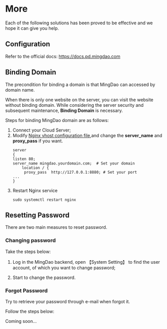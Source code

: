 # More

Each of the following solutions has been proved to be effective and we hope it can give you help.

## Configuration 

Refer to the official docs: https://docs.pd.mingdao.com

## Binding Domain

The precondition for binding a domain is that MingDao can accessed by domain name.

When there is only one website on the server, you can visit the website without binding domain. While considering the server security and subsequent maintenance, **Binding Domain** is necessary.

Steps for binding MingDao domain are as follows:

1. Connect your Cloud Server;
2. Modify [Nginx vhost configuration file](/stack-components.md#nginx),and change the **server_name** and **proxy_pass** if you want.
   ```text
   server
   {
   listen 80;
   server_name mingdao.yourdomain.com;  # Set your domain
       location / {
        proxy_pass  http://127.0.0.1:8880; # Set your port
   ...
   }
   ```
3. Restart Nginx service
   ```
   sudo systemctl restart nginx
   ```

## Resetting Password

There are two main measures to reset password.

### Changing password

Take the steps below:

1. Log in the MingDao backend, open 【System Setting】 to find the user account, of which you want to change password;

2. Start to change the password.

### Forgot Password

Try to retrieve your password through e-mail when forgot it.

Follow the steps below:

Coming soon...